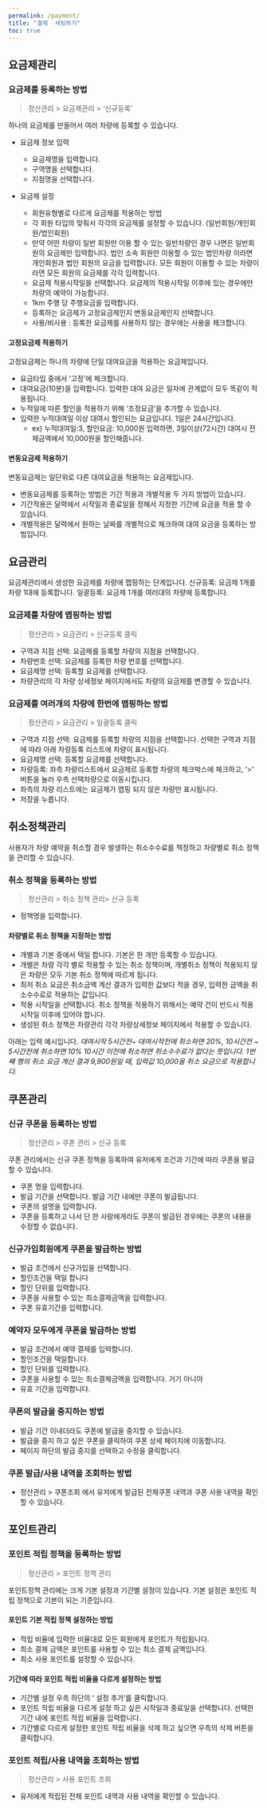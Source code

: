 ```yaml
---
permalink: /payment/
title: "결제 	세팅하기"
toc: true
---
```


## 요금제관리

### 요금제를  등록하는  방법

> 정산관리 > 요금제관리 > ‘신규등록’

하나의  요금제를  만들어서  여러  차량에  등록할  수  있습니다.

-   요금제  정보  입력
	-   요금제명을  입력합니다.
	-   구역명을  선택합니다.
	-   지점명을  선택합니다.

-   요금제  설정

	-   회원유형별로  다르게  요금제를  적용하는  방법
	-   각  회원  타입의  맞춰서  각각의  요금제를  설정할  수  있습니다. (일반회원/개인회원/법인회원)
	-   만약  어떤  차량이  일반  회원만  이용  할  수  있는  일반차량인  경우  나면은  일반회원의  요금제만  입력합니다. 법인  소속  회원만  이용할  수  있는  법인차량  이라면  개인회원과  법인  회원의  요금을  입력합니다. 모든  회원이  이용할  수  있는  차량이라면  모든  회원의  요금제를  각각  입력합니다.
	-   요금제  적용시작일을  선택합니다. 요금제의  적용시작일  이후에  있는  경우에만  차량의  예약이  가능합니다.
	-   1km 주행  당  주행요금을  입력합니다.
	-   등록하는  요금제가  고정요금제인지  변동요금제인지  선택합니다.
	-   사용/비사용 : 등록한  요금제를  사용하지  않는  경우에는  사용을  체크합니다.


#### 고정요금제  적용하기
고정요금제는  하나의  차량에  단일  대여요금을  적용하는  요금제입니다.
-   요금타입  중에서 ‘고정’에  체크합니다.
-   대여요금(10분)을  입력합니다. 입력한  대여  요금은  일자에  관계없이  모두  똑같이  적용됩니다.	
-   누적일에  따른  할인을  적용하기  위해 ‘조정요금’을  추가할  수  있습니다.
-   입력한  누적대여일  이상  대여시  할인되는  요금입니다. 1일은 24시간입니다.
	-   ex) 누적대여일:3, 할인요금: 10,000원  입력하면, 3일이상(72시간) 대여시  전체금액에서 10,000원을  할인해줍니다.

#### 변동요금제  적용하기
  변동요금제는  일단위로  다른  대여요금을  적용하는  요금제입니다.
-   변동요금제를  등록하는  방법은  기간  적용과  개별적용  두  가지  방법이  있습니다.
-   기간적용은  달력에서  시작일과  종료일을  정해서  지정한  기간에  요금을  적용  할  수  있습니다.
-   개별적용은  달력에서  원하는  날짜를  개별적으로  체크하여  대여  요금을  등록하는  방법입니다.

## 요금관리

요금제관리에서  생성한  요금제를  차량에  맵핑하는  단계입니다.
신규등록: 요금제 1개를  차량 1대에  등록합니다.
일괄등록: 요금제 1개를  여러대의  차량에  등록합니다.

### 요금제를  차량에  맵핑하는  방법

> 정산관리 > 요금관리 > 신규등록  클릭

-   구역과  지점  선택: 요금제를  등록할  차량의  지점을  선택합니다.
-   차량번호  선택: 요금제를  등록한  차량  번호를  선택합니다.
-   요금제명  선택: 등록할  요금제를  선택합니다.
-   차량관리의  각  차량  상세정보  페이지에서도  차량의  요금제를  변경할  수  있습니다.

### 요금제를  여러개의  차량에  한번에  맵핑하는  방법

> 정산관리 > 요금관리 > 일괄등록  클릭

-   구역과  지점  선택: 요금제를  등록할  차량의  지점을  선택합니다. 선택한  구역과  지점에  따라  아래  차량등록  리스트에  차량이  표시됩니다.
-   요금제명  선택: 등록할  요금제를  선택합니다.
-   차량등록: 좌측  차량리스트에서  요금제르  등록할  차량의  체크박스에  체크하고, ‘>’ 버튼을  눌러  우측  선택차량으로  이동시킵니다.
-   좌측의  차량  리스트에는  요금제가  맵핑  되지  않은  차량만  표시됩니다.
-   저장을  누릅니다.

## 취소정책관리

사용자가  차량  예약을  취소할  경우  발생하는  취소수수료를  책정하고  차량별로  취소  정책을  관리할  수  있습니다.

### 취소  정책을  등록하는  방법

> 정산관리 > 취소  정책  관리> 신규  등록

-   정책명을  입력합니다.
#### 차량별로  취소  정책을  지정하는  방법
-   개별과  기본  중에서  택일  합니다. 기본은  한  개만  등록할  수  있습니다.
-   개별은  차량  각각  별로  적용할  수  있는  취소  정책이며, 개별취소  정책이  적용되지  않은  차량은  모두  기본  취소  정책에  따르게  됩니다.
-   최저  취소  요금은  취소금액  계산  결과가  입력한  값보다  적을  경우, 입력한  금액을  취소수수료로  적용하는  값입니다.
-   적용  시작일을  선택합니다. 취소  정책을  적용하기  위해서는  예약  건이  반드시  적용  시작일  이후에  있어야  합니다.
-   생성된  취소  정책은  차량관리  각각  차량상세정보  페이지에서  적용할  수  있습니다.

아래는  입력  예시입니다.
*대여시작 5시간전~ 대여시작전에  취소하면 20%,
10시간전 ~ 5시간전에  취소하면 10%
10시간  이전에  취소하면  취소수수료가  없다는  뜻입니다.
1번째  행의  취소  요금  계산  결과 9,900원일  때, 입력값 10,000을  취소  요금으로  적용합니다.* 

## 쿠폰관리

### 신규  쿠폰을  등록하는  방법

> 정산관리 > 쿠폰  관리 > 신규  등록

쿠폰  관리에서는  신규  쿠폰  정책을  등록하여  유저에게  조건과  기간에  따라  쿠폰을  발급할  수  있습니다.

-   쿠폰  명을  입력합니다.
-   발급  기간을  선택합니다. 발급  기간  내에만  쿠폰이  발급됩니다.
-   쿠폰의  설명을  입력합니다.
-   쿠폰을  등록하고  나서  단  한  사람에게라도  쿠폰이  발급된  경우에는  쿠폰의  내용을  수정할  수  없습니다.

### 신규가입회원에게  쿠폰을  발급하는  방법

-   발급  조건에서  신규가입을  선택합니다.
-   할인조건을  택일  합니다
-   할인  단위를  입력합니다.
-   쿠폰을  사용할  수  있는  최소결제금액을  입력합니다.
-   쿠폰  유효기간을  입력합니다.

### 예약자  모두에게  쿠폰을  발급하는  방법

-   발급  조건에서  예약  결제를  입력합니다.
-   할인조건을  택일합니다.
-   할인  단위를  입력합니다.
-   쿠폰을  사용할  수  있는  최소결제금액을  입력합니다. 거기  아니야
-   유효  기간을  입력합니다.

### 쿠폰의  발급을  중지하는  방법

-   발급  기간  이내더라도  쿠폰에  발급을  중지할  수  있습니다.
-   발급을  중지  하고  싶은  쿠폰을  클릭하여  쿠폰  상세  페이지에  이동합니다.
-   페이지  하단의  발급  중지를  선택하고  수정을  클릭합니다.

### 쿠폰  발급/사용  내역을  조회하는  방법

-   정산관리 > 쿠폰조회  에서  유저에게  발급된  전체쿠폰  내역과  쿠폰  사용  내역을  확인할  수  있습니다.

## 포인트관리

### 포인트  적립  정책을  등록하는  방법

> 정산관리 > 포인트  정책  관리

포인트정책  관리에는  크게  기본  설정과  기간별  설정이  있습니다. 기본  설정은  포인트  적립  정책으로  기본이  되는  기준입니다.

#### 포인트  기본  적립  정책  설정하는  방법

-   적립  비율에  입력한  비율대로  모든  회원에게  포인트가  적립됩니다.
-   최소  결제  금액은  포인트를  사용할  수  있는  최소  결제  금액입니다.
-   최소  사용  포인트를  설정할  수  있습니다.

#### 기간에  따라  포인트  적립  비율을  다르게  설정하는  방법

-   기간별  설정  우측  하단의 ‘ 설정  추가’를  클릭합니다.
-   포인트  적립  비율을  다르게  설정  하고  싶은  시작일과  종료일을  선택합니다. 선택한  기간  내에  포인트  적립  비율을  입력합니다.
-   기간별로  다르게  설정한  포인트  적립  비율을  삭제  하고  싶으면  우측의  삭제  버튼을  클릭합니다.

### 포인트  적립/사용  내역을  조회하는  방법

> 정산관리 > 사용  포인트  조회 
- 유저에게  적립된  전체  포인트  내역과  사용  내역을  확인할  수  있습니다.	
